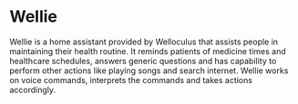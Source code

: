 # Wellie
Wellie is a home assistant provided by Welloculus that assists people in maintaining their health routine. It reminds patients of medicine times and healthcare schedules, answers generic questions and has capability to perform other actions like playing songs and search internet.
Wellie works on voice commands, interprets the commands and takes actions accordingly.
